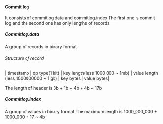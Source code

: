 #### Commit log
It consists of commitlog.data and commitlog.index
The first one is commit log and the second one has only lengths of records

##### Commitlog.data
A group of records in binary format

###### Structure of record
| timestamp | op type(1 bit) | key length(less 1000 000 ~ 1mb) | value length (less 1000000000 ~ 1 gb) | key bytes | value bytes|   

The length of header is 8b + 1b + 4b + 4b ~ 17b

##### Commitlog.index
A group of values in binary format
The maximum length is 1000_000_000 + 1000_000 + 17 ~ 4b
